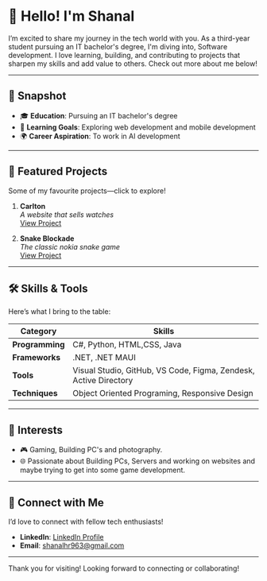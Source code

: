 # 👋 Hello! I'm Shanal

I’m excited to share my journey in the tech world with you. As a third-year student pursuing an IT bachelor's degree, I'm diving into, Software development. I love learning, building, and contributing to projects that sharpen my skills and add value to others. Check out more about me below!

---

## 🌟 Snapshot
- 🎓 **Education**: Pursuing an IT bachelor's degree
- 🚀 **Learning Goals**: Exploring web development and mobile development
- 🌍 **Career Aspiration**: To work in AI development

---

## 📂 Featured Projects
Some of my favourite projects—click to explore!

1. **Carlton**  
   *A website that sells watches*  
   [View Project](https://shez4.github.io/carlton/)

2. **Snake Blockade**  
   *The classic nokia snake game*  
   [View Project](https://github.com/shez4/Snake.git)

---

## 🛠 Skills & Tools
Here’s what I bring to the table:

| Category         | Skills                       |
|------------------|------------------------------|
| **Programming**  | C#, Python, HTML,CSS, Java  |
| **Frameworks**   | .NET, .NET MAUI   |
| **Tools**        | Visual Studio, GitHub, VS Code, Figma, Zendesk, Active Directory      |
| **Techniques**   | Object Oriented Programing, Responsive Design   |

---

## 🌱 Interests
- 🎮 Gaming, Building PC's and photography.
- 🌐 Passionate about Building PCs, Servers and working on websites and maybe trying to get into some game development.

---

## 🤝 Connect with Me
I’d love to connect with fellow tech enthusiasts!  
- **LinkedIn**: [LinkedIn Profile](https://www.linkedin.com/in/shanal-rathnaweera-7584b1285/)
- **Email**: shanalhr963@gmail.com

---

Thank you for visiting!  Looking forward to connecting or collaborating!
